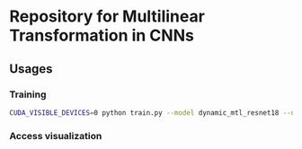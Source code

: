 # Repository for Multilinear Transformation in CNNs


## Usages

### Training
```bash
CUDA_VISIBLE_DEVICES=0 python train.py --model dynamic_mtl_resnet18 --num_classes 10 --batch_size 32 --epochs 100 --learning_rate 0.001 --exp_name test_dynamic_resnet18_cifar10_5000tr_500test_100e --wandb_project DynamicRankMTL --lambda_sparse 0.0001
```

### Access visualization
